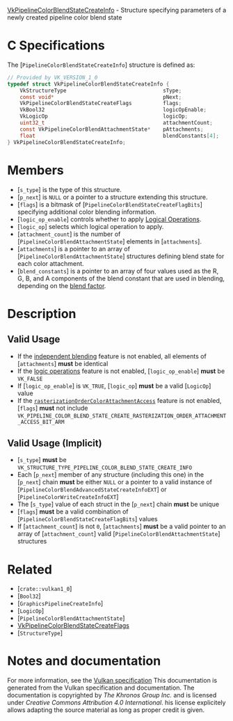 [VkPipelineColorBlendStateCreateInfo](https://www.khronos.org/registry/vulkan/specs/1.3-extensions/man/html/VkPipelineColorBlendStateCreateInfo.html) - Structure specifying parameters of a newly created pipeline color blend state

# C Specifications
The [`PipelineColorBlendStateCreateInfo`] structure is defined as:
```c
// Provided by VK_VERSION_1_0
typedef struct VkPipelineColorBlendStateCreateInfo {
    VkStructureType                               sType;
    const void*                                   pNext;
    VkPipelineColorBlendStateCreateFlags          flags;
    VkBool32                                      logicOpEnable;
    VkLogicOp                                     logicOp;
    uint32_t                                      attachmentCount;
    const VkPipelineColorBlendAttachmentState*    pAttachments;
    float                                         blendConstants[4];
} VkPipelineColorBlendStateCreateInfo;
```

# Members
- [`s_type`] is the type of this structure.
- [`p_next`] is `NULL` or a pointer to a structure extending this structure.
- [`flags`] is a bitmask of [`PipelineColorBlendStateCreateFlagBits`] specifying additional color blending information.
- [`logic_op_enable`] controls whether to apply [Logical Operations](https://www.khronos.org/registry/vulkan/specs/1.3-extensions/html/vkspec.html#framebuffer-logicop).
- [`logic_op`] selects which logical operation to apply.
- [`attachment_count`] is the number of [`PipelineColorBlendAttachmentState`] elements in [`attachments`].
- [`attachments`] is a pointer to an array of [`PipelineColorBlendAttachmentState`] structures defining blend state for each color attachment.
- [`blend_constants`] is a pointer to an array of four values used as the R, G, B, and A components of the blend constant that are used in blending, depending on the [blend factor](https://www.khronos.org/registry/vulkan/specs/1.3-extensions/html/vkspec.html#framebuffer-blendfactors).

# Description
## Valid Usage
-    If the [independent blending](https://www.khronos.org/registry/vulkan/specs/1.3-extensions/html/vkspec.html#features-independentBlend) feature is not enabled, all elements of [`attachments`] **must**  be identical
-    If the [logic operations](https://www.khronos.org/registry/vulkan/specs/1.3-extensions/html/vkspec.html#features-logicOp) feature is not enabled, [`logic_op_enable`] **must**  be `VK_FALSE`
-    If [`logic_op_enable`] is `VK_TRUE`, [`logic_op`] **must**  be a valid [`LogicOp`] value
-    If the [`rasterizationOrderColorAttachmentAccess`](https://www.khronos.org/registry/vulkan/specs/1.3-extensions/html/vkspec.html#features-rasterizationOrderColorAttachmentAccess) feature is not enabled, [`flags`] **must**  not include `VK_PIPELINE_COLOR_BLEND_STATE_CREATE_RASTERIZATION_ORDER_ATTACHMENT_ACCESS_BIT_ARM`

## Valid Usage (Implicit)
-  [`s_type`] **must**  be `VK_STRUCTURE_TYPE_PIPELINE_COLOR_BLEND_STATE_CREATE_INFO`
-    Each [`p_next`] member of any structure (including this one) in the [`p_next`] chain  **must**  be either `NULL` or a pointer to a valid instance of [`PipelineColorBlendAdvancedStateCreateInfoEXT`] or [`PipelineColorWriteCreateInfoEXT`]
-    The [`s_type`] value of each struct in the [`p_next`] chain  **must**  be unique
-  [`flags`] **must**  be a valid combination of [`PipelineColorBlendStateCreateFlagBits`] values
-    If [`attachment_count`] is not `0`, [`attachments`] **must**  be a valid pointer to an array of [`attachment_count`] valid [`PipelineColorBlendAttachmentState`] structures

# Related
- [`crate::vulkan1_0`]
- [`Bool32`]
- [`GraphicsPipelineCreateInfo`]
- [`LogicOp`]
- [`PipelineColorBlendAttachmentState`]
- [VkPipelineColorBlendStateCreateFlags]()
- [`StructureType`]

# Notes and documentation
For more information, see the [Vulkan specification](https://www.khronos.org/registry/vulkan/specs/1.3-extensions/html/vkspec.html)
This documentation is generated from the Vulkan specification and documentation.
The documentation is copyrighted by *The Khronos Group Inc.* and is licensed under *Creative Commons Attribution 4.0 International*.
his license explicitely allows adapting the source material as long as proper credit is given.
        